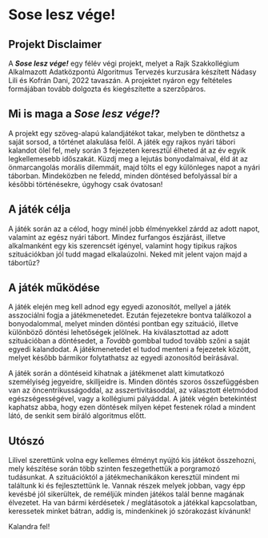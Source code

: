 # Sose lesz vége!

## Projekt Disclaimer

A ***Sose lesz vége!*** egy félév végi projekt, melyet a Rajk Szakkollégium Alkalmazott Adatközpontú Algoritmus Tervezés kurzusára készített Nádasy Lili és Kofrán Dani, 2022 tavaszán. A projektet nyáron egy feltételes formájában tovább dolgozta és kiegészítette a szerzőpáros.

## Mi is maga a ***Sose lesz vége!***?

A projekt egy szöveg-alapú kalandjátékot takar, melyben te dönthetsz a saját sorsod, a történet alakulása felől. A játék egy rajkos nyári tábori kalandot ölel fel, mely során 3 fejezeten keresztül élheted át az év egyik legkellemesebb időszakát. Küzdj meg a lejutás bonyodalmaival, éld át az önmarcangolás morális dilemmáit, majd tölts el egy különleges napot a nyári táborban. Mindeközben ne feledd, minden döntésed befolyással bír a későbbi történésekre, úgyhogy csak óvatosan!

## A játék célja

A játék során az a célod, hogy minél jobb élményekkel zárdd az adott napot, valamint az egész nyári tábort. Mindez furfangos észjárást, illetve alkalmanként egy kis szerencsét igényel, valamint hogy tipikus rajkos szituációkban jól tudd magad elkalaúzolni. Neked mit jelent vajon majd a tábortűz?

## A játék működése

A játék elején meg kell adnod egy egyedi azonosítót, mellyel a játék asszociálni fogja a játékmenetedet. Ezután fejezetekre bontva találkozol a bonyodalommal, melyet minden döntési pontban egy szituáció, illetve különböző döntési lehetőségek jelölnek.  Ha kiválasztottad az adott szituációban a döntésedet, a *Tovább* gombbal tudod tovább szőni a saját egyedi kalandodat. A játékmenetedet el tudod menteni a fejezetek között, melyet később bármikor folytathatsz az egyedi azonosítód beírásával.

A játék során a döntéseid kihatnak a játékmenet alatt kimutatkozó személyiség jegyeidre, skilljeidre is. Minden döntés szoros összefüggésben van az öncentrikusságoddal, az asszertivitásoddal, az választott életmódod egészségességével, vagy a kollégiumi pályáddal. A játék végén betekintést kaphatsz abba, hogy ezen döntések milyen képet festenek rólad a mindent látó, de senkit sem bíráló algoritmus előtt.

## Utószó

Lilivel szerettünk volna egy kellemes élményt nyújtó kis játékot összehozni, mely készítése során több szinten feszegethettük a porgramozó tudásunkat. A szituációktól a játékmechanikákon keresztül mindent mi találtunk ki és fejlesztettünk le. Vannak részek melyek jobban, vagy épp kevésbé jól sikerültek, de reméljük minden játékos talál benne magának élvezetet. Ha van bármi kérdésetek / meglátásotok a játékkal kapcsolatban, keressetek minket bátran, addig is, mindenkinek jó szórakozást kívánunk!

Kalandra fel!



 
